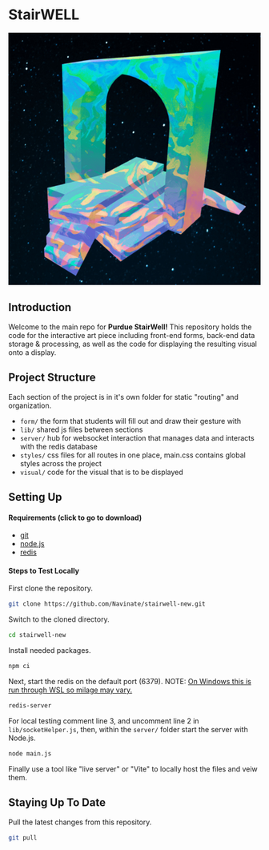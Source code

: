 # StairWELL
![alt text](https://github.com/Navinate/stairwell-new/blob/main/assets/sculpture.png?raw=true)
## Introduction
Welcome to the main repo for **Purdue StairWell!** This repository holds the code for the interactive art piece including front-end forms, back-end data storage & processing, as well as the code for displaying the resulting visual onto a display.
## Project Structure
Each section of the project is in it's own folder for static "routing" and organization.
- `form/` the form that students will fill out and draw their gesture with
-  `lib/` shared js files between sections
- `server/` hub for websocket interaction that manages data and interacts with the redis database
- `styles/` css files for all routes in one place, main.css contains global styles across the project
- `visual/` code for the visual that is to be displayed
## Setting Up
#### Requirements (click to go to download)
- [git](https://git-scm.com/download/)
- [node.js](https://nodejs.org/en/download)
- [redis](https://redis.io/download/)

#### Steps to Test Locally
First clone the repository.
```bash
git clone https://github.com/Navinate/stairwell-new.git
```
Switch to the cloned directory.
```bash
cd stairwell-new
```
Install needed packages.
```bash
npm ci
```

Next, start the redis on the default port (6379).  NOTE: [On Windows this is run through WSL so milage may vary.](https://redis.io/docs/getting-started/installation/install-redis-on-windows/)
```bash
redis-server
```
For local testing comment line 3, and uncomment line 2 in `lib/socketHelper.js`, then, within the `server/` folder start the server with Node.js.
```bash
node main.js
```
Finally use a tool like "live server" or "Vite" to locally host the files and veiw them.
## Staying Up To Date

Pull the latest changes from this repository.
```bash
git pull
```
